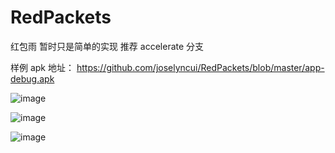 # RedPackets
红包雨 暂时只是简单的实现 推荐 accelerate 分支

样例 apk 地址：
https://github.com/joselyncui/RedPackets/blob/master/app-debug.apk

![image](https://github.com/joselyncui/RedPackets/blob/master/Screenshot_2.png)

![image](https://github.com/joselyncui/RedPackets/blob/master/Screenshot_3.png)

![image](https://github.com/joselyncui/RedPackets/blob/master/Screenshot_4.png)
